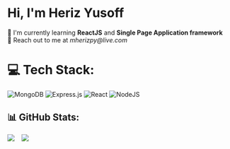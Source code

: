 <h1> Hi, I'm Heriz Yusoff </h1>
🌱 I'm currently learning <b>ReactJS</b> and <b>Single Page Application framework</b><br>
💬 Reach out to me at <em>mherizpy@live.com</em> <br>
<!--  🔥 Check all my projects on my website!-->

<!-- 
## 🌐 Socials:
[![LinkedIn](https://img.shields.io/badge/LinkedIn-%230077B5.svg?logo=linkedin&logoColor=white)](https://linkedin.com/in/heriz-yusoff) [![Pinterest](https://img.shields.io/badge/Pinterest-%23E60023.svg?logo=Pinterest&logoColor=white)](https://pinterest.com/muhpii04)  -->


# 💻 Tech Stack:
![MongoDB](https://img.shields.io/badge/MongoDB-%234ea94b.svg?style=for-the-badge&logo=mongodb&logoColor=white) ![Express.js](https://img.shields.io/badge/express.js-%23404d59.svg?style=for-the-badge&logo=express&logoColor=%2361DAFB) ![React](https://img.shields.io/badge/react-%2320232a.svg?style=for-the-badge&logo=react&logoColor=%2361DAFB) ![NodeJS](https://img.shields.io/badge/node.js-6DA55F?style=for-the-badge&logo=node.js&logoColor=white)

## 📊 GitHub Stats:
![](https://github-readme-stats.vercel.app/api?username=NovemForxuz&theme=tokyonight&hide_border=false&include_all_commits=true&count_private=true) &nbsp;&nbsp;
![](https://github-readme-streak-stats.herokuapp.com/?user=NovemForxuz&theme=tokyonight&hide_border=false)<br/>
<!-- ![](https://github-readme-stats.vercel.app/api/top-langs/?username=NovemForxuz&theme=tokyonight&hide_border=false&include_all_commits=true&count_private=true&layout=compact) -->

<!-- <p align="left"> <img src="https://komarev.com/ghpvc/?username=NovemForxuz&label=Profile%20views&color=0e75b6&style=flat" alt="NovemForxuz" /> </p> -->

<!-- Proudly created with GPRM ( https://gprm.itsvg.in ) -->

<!-- Proudly created with GPRM ( https://gprm.itsvg.in ) -->
<!--
**NovemForxuz/NovemForxuz** is a ✨ _special_ ✨ repository because its `README.md` (this file) appears on your GitHub profile.

Here are some ideas to get you started:

- 🔭 I’m currently working on ...
- 🌱 I’m currently learning ...
- 👯 I’m looking to collaborate on ...
- 🤔 I’m looking for help with ...
- 💬 Ask me about ...
- 📫 How to reach me: ...
- 😄 Pronouns: ...
- ⚡ Fun fact: ...
-->
